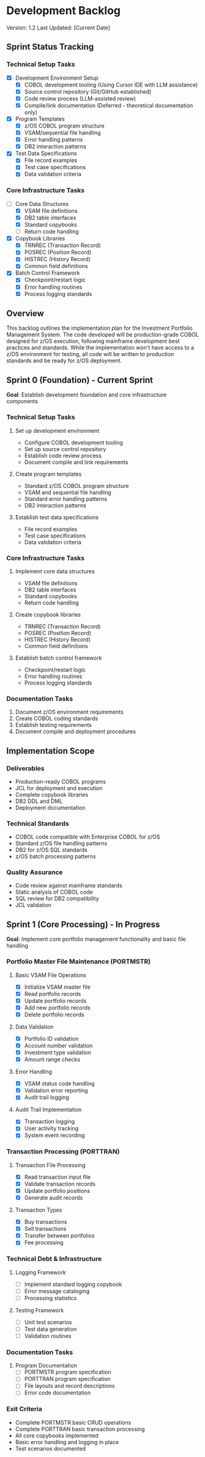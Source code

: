 # Development Backlog

Version: 1.2
Last Updated: [Current Date]

## Sprint Status Tracking

### Technical Setup Tasks

- [x] Development Environment Setup
  - [x] COBOL development tooling (Using Cursor IDE with LLM assistance)
  - [x] Source control repository (Git/GitHub established)
  - [x] Code review process (LLM-assisted review)
  - [x] Compile/link documentation (Deferred - theoretical documentation only)
- [x] Program Templates
  - [x] z/OS COBOL program structure
  - [x] VSAM/sequential file handling
  - [x] Error handling patterns
  - [x] DB2 interaction patterns
- [x] Test Data Specifications
  - [x] File record examples
  - [x] Test case specifications
  - [x] Data validation criteria

### Core Infrastructure Tasks

- [ ] Core Data Structures
  - [x] VSAM file definitions
  - [x] DB2 table interfaces
  - [x] Standard copybooks
  - [ ] Return code handling
- [x] Copybook Libraries
  - [x] TRNREC (Transaction Record)
  - [x] POSREC (Position Record)
  - [x] HISTREC (History Record)
  - [x] Common field definitions
- [x] Batch Control Framework
  - [x] Checkpoint/restart logic
  - [x] Error handling routines
  - [x] Process logging standards

## Overview

This backlog outlines the implementation plan for the Investment Portfolio Management System. The code developed will be production-grade COBOL designed for z/OS execution, following mainframe development best practices and standards. While the implementation won't have access to a z/OS environment for testing, all code will be written to production standards and be ready for z/OS deployment.

## Sprint 0 (Foundation) - Current Sprint

**Goal**: Establish development foundation and core infrastructure components

### Technical Setup Tasks

1. Set up development environment

   - Configure COBOL development tooling
   - Set up source control repository
   - Establish code review process
   - Document compile and link requirements

2. Create program templates

   - Standard z/OS COBOL program structure
   - VSAM and sequential file handling
   - Standard error handling patterns
   - DB2 interaction patterns

3. Establish test data specifications
   - File record examples
   - Test case specifications
   - Data validation criteria

### Core Infrastructure Tasks

1. Implement core data structures

   - VSAM file definitions
   - DB2 table interfaces
   - Standard copybooks
   - Return code handling

2. Create copybook libraries

   - TRNREC (Transaction Record)
   - POSREC (Position Record)
   - HISTREC (History Record)
   - Common field definitions

3. Establish batch control framework
   - Checkpoint/restart logic
   - Error handling routines
   - Process logging standards

### Documentation Tasks

1. Document z/OS environment requirements
2. Create COBOL coding standards
3. Establish testing requirements
4. Document compile and deployment procedures

## Implementation Scope

### Deliverables

- Production-ready COBOL programs
- JCL for deployment and execution
- Complete copybook libraries
- DB2 DDL and DML
- Deployment documentation

### Technical Standards

- COBOL code compatible with Enterprise COBOL for z/OS
- Standard z/OS file handling patterns
- DB2 for z/OS SQL standards
- z/OS batch processing patterns

### Quality Assurance

- Code review against mainframe standards
- Static analysis of COBOL code
- SQL review for DB2 compatibility
- JCL validation

## Sprint 1 (Core Processing) - In Progress

**Goal**: Implement core portfolio management functionality and basic file handling

### Portfolio Master File Maintenance (PORTMSTR)

1. Basic VSAM File Operations

   - [x] Initialize VSAM master file
   - [x] Read portfolio records
   - [x] Update portfolio records
   - [x] Add new portfolio records
   - [x] Delete portfolio records

2. Data Validation

   - [x] Portfolio ID validation
   - [x] Account number validation
   - [x] Investment type validation
   - [x] Amount range checks

3. Error Handling

   - [x] VSAM status code handling
   - [x] Validation error reporting
   - [x] Audit trail logging

4. Audit Trail Implementation

   - [x] Transaction logging
   - [x] User activity tracking
   - [x] System event recording

### Transaction Processing (PORTTRAN)

1. Transaction File Processing

   - [x] Read transaction input file
   - [x] Validate transaction records
   - [x] Update portfolio positions
   - [x] Generate audit records

2. Transaction Types
   - [x] Buy transactions
   - [x] Sell transactions
   - [x] Transfer between portfolios
   - [x] Fee processing

### Technical Debt & Infrastructure

1. Logging Framework

   - [ ] Implement standard logging copybook
   - [ ] Error message cataloging
   - [ ] Processing statistics

2. Testing Framework
   - [ ] Unit test scenarios
   - [ ] Test data generation
   - [ ] Validation routines

### Documentation Tasks

1. Program Documentation
   - [ ] PORTMSTR program specification
   - [ ] PORTTRAN program specification
   - [ ] File layouts and record descriptions
   - [ ] Error code documentation

### Exit Criteria

- Complete PORTMSTR basic CRUD operations
- Complete PORTTRAN basic transaction processing
- All core copybooks implemented
- Basic error handling and logging in place
- Test scenarios documented
